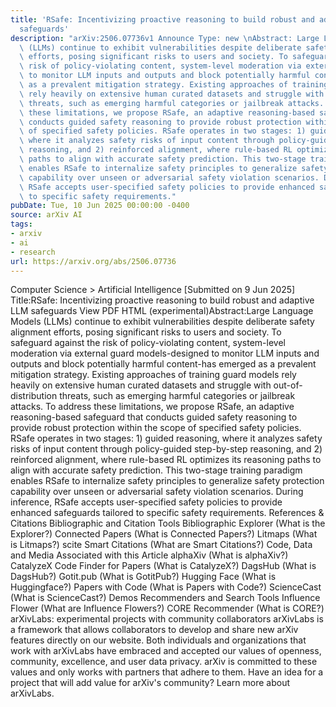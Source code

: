 ```yaml
---
title: 'RSafe: Incentivizing proactive reasoning to build robust and adaptive LLM
  safeguards'
description: "arXiv:2506.07736v1 Announce Type: new \nAbstract: Large Language Models\
  \ (LLMs) continue to exhibit vulnerabilities despite deliberate safety alignment\
  \ efforts, posing significant risks to users and society. To safeguard against the\
  \ risk of policy-violating content, system-level moderation via external guard models-designed\
  \ to monitor LLM inputs and outputs and block potentially harmful content-has emerged\
  \ as a prevalent mitigation strategy. Existing approaches of training guard models\
  \ rely heavily on extensive human curated datasets and struggle with out-of-distribution\
  \ threats, such as emerging harmful categories or jailbreak attacks. To address\
  \ these limitations, we propose RSafe, an adaptive reasoning-based safeguard that\
  \ conducts guided safety reasoning to provide robust protection within the scope\
  \ of specified safety policies. RSafe operates in two stages: 1) guided reasoning,\
  \ where it analyzes safety risks of input content through policy-guided step-by-step\
  \ reasoning, and 2) reinforced alignment, where rule-based RL optimizes its reasoning\
  \ paths to align with accurate safety prediction. This two-stage training paradigm\
  \ enables RSafe to internalize safety principles to generalize safety protection\
  \ capability over unseen or adversarial safety violation scenarios. During inference,\
  \ RSafe accepts user-specified safety policies to provide enhanced safeguards tailored\
  \ to specific safety requirements."
pubDate: Tue, 10 Jun 2025 00:00:00 -0400
source: arXiv AI
tags:
- arxiv
- ai
- research
url: https://arxiv.org/abs/2506.07736
---
```


Computer Science > Artificial Intelligence
[Submitted on 9 Jun 2025]
Title:RSafe: Incentivizing proactive reasoning to build robust and adaptive LLM safeguards
View PDF HTML (experimental)Abstract:Large Language Models (LLMs) continue to exhibit vulnerabilities despite deliberate safety alignment efforts, posing significant risks to users and society. To safeguard against the risk of policy-violating content, system-level moderation via external guard models-designed to monitor LLM inputs and outputs and block potentially harmful content-has emerged as a prevalent mitigation strategy. Existing approaches of training guard models rely heavily on extensive human curated datasets and struggle with out-of-distribution threats, such as emerging harmful categories or jailbreak attacks. To address these limitations, we propose RSafe, an adaptive reasoning-based safeguard that conducts guided safety reasoning to provide robust protection within the scope of specified safety policies. RSafe operates in two stages: 1) guided reasoning, where it analyzes safety risks of input content through policy-guided step-by-step reasoning, and 2) reinforced alignment, where rule-based RL optimizes its reasoning paths to align with accurate safety prediction. This two-stage training paradigm enables RSafe to internalize safety principles to generalize safety protection capability over unseen or adversarial safety violation scenarios. During inference, RSafe accepts user-specified safety policies to provide enhanced safeguards tailored to specific safety requirements.
References & Citations
Bibliographic and Citation Tools
Bibliographic Explorer (What is the Explorer?)
Connected Papers (What is Connected Papers?)
Litmaps (What is Litmaps?)
scite Smart Citations (What are Smart Citations?)
Code, Data and Media Associated with this Article
alphaXiv (What is alphaXiv?)
CatalyzeX Code Finder for Papers (What is CatalyzeX?)
DagsHub (What is DagsHub?)
Gotit.pub (What is GotitPub?)
Hugging Face (What is Huggingface?)
Papers with Code (What is Papers with Code?)
ScienceCast (What is ScienceCast?)
Demos
Recommenders and Search Tools
Influence Flower (What are Influence Flowers?)
CORE Recommender (What is CORE?)
arXivLabs: experimental projects with community collaborators
arXivLabs is a framework that allows collaborators to develop and share new arXiv features directly on our website.
Both individuals and organizations that work with arXivLabs have embraced and accepted our values of openness, community, excellence, and user data privacy. arXiv is committed to these values and only works with partners that adhere to them.
Have an idea for a project that will add value for arXiv's community? Learn more about arXivLabs.